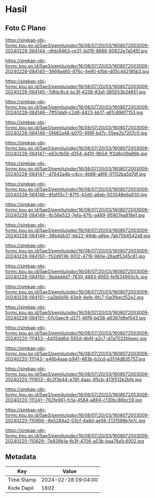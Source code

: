 # Hasil

## Foto C Plano

https://sirekap-obj-formc.kpu.go.id/5ae3/pemilu/pdpr/16/08/07/20/03/1608072003009-20240228-084144--dfdc8463-ce31-4d76-8686-80622e7a045f.jpg

https://sirekap-obj-formc.kpu.go.id/5ae3/pemilu/pdpr/16/08/07/20/03/1608072003009-20240228-084145--3669a465-976c-4e90-bfbb-d05c442185b3.jpg

https://sirekap-obj-formc.kpu.go.id/5ae3/pemilu/pdpr/16/08/07/20/03/1608072003009-20240228-084145--7dfdc6cd-bc3f-4258-83a1-385553b24851.jpg

https://sirekap-obj-formc.kpu.go.id/5ae3/pemilu/pdpr/16/08/07/20/03/1608072003009-20240228-084146--7ff51da9-c2d8-4423-bb17-a81c896f7153.jpg

https://sirekap-obj-formc.kpu.go.id/5ae3/pemilu/pdpr/16/08/07/20/03/1608072003009-20240228-084146--0f482a48-b070-499f-bd7c-55ee2b7207c0.jpg

https://sirekap-obj-formc.kpu.go.id/5ae3/pemilu/pdpr/16/08/07/20/03/1608072003009-20240228-084147--e63cfb56-d354-4410-9b54-1f2d8c09a86b.jpg

https://sirekap-obj-formc.kpu.go.id/5ae3/pemilu/pdpr/16/08/07/20/03/1608072003009-20240228-084147--d7642a4b-c4cc-4b68-a8f6-01152ba5d7df.jpg

https://sirekap-obj-formc.kpu.go.id/5ae3/pemilu/pdpr/16/08/07/20/03/1608072003009-20240228-084148--8faf55c7-87f5-43d0-a6eb-003548e6a930.jpg

https://sirekap-obj-formc.kpu.go.id/5ae3/pemilu/pdpr/16/08/07/20/03/1608072003009-20240228-084149--8c56e522-7efa-47fc-a489-95907ea818e1.jpg

https://sirekap-obj-formc.kpu.go.id/5ae3/pemilu/pdpr/16/08/07/20/03/1608072003009-20240228-084149--38b4db37-bb22-49db-a8be-7ab7564542a9.jpg

https://sirekap-obj-formc.kpu.go.id/5ae3/pemilu/pdpr/16/08/07/20/03/1608072003009-20240228-084150--f52d9136-9312-4719-960e-28adf5345c81.jpg

https://sirekap-obj-formc.kpu.go.id/5ae3/pemilu/pdpr/16/08/07/20/03/1608072003009-20240228-084150--5bddd4d7-7630-4893-8955-fe1634993cfc.jpg

https://sirekap-obj-formc.kpu.go.id/5ae3/pemilu/pdpr/16/08/07/20/03/1608072003009-20240228-084151--ca2b6d16-43e9-4efe-9fc7-0a0fbecf52e2.jpg

https://sirekap-obj-formc.kpu.go.id/5ae3/pemilu/pdpr/16/08/07/20/03/1608072003009-20240228-084151--07c0aec9-d271-46f9-bd38-e6367d9ef543.jpg

https://sirekap-obj-formc.kpu.go.id/5ae3/pemilu/pdpr/16/08/07/20/03/1608072003009-20240220-111453--4d35dd6d-592d-4b6f-a2c7-d7a7032bbeec.jpg

https://sirekap-obj-formc.kpu.go.id/5ae3/pemilu/pdpr/16/08/07/20/03/1608072003009-20240220-111143--e46b4aaa-b941-483b-b2cd-a3514d835757.jpg

https://sirekap-obj-formc.kpu.go.id/5ae3/pemilu/pdpr/16/08/07/20/03/1608072003009-20240220-111603--8c2f3e44-e74f-4aac-85cb-413f512e2bfe.jpg

https://sirekap-obj-formc.kpu.go.id/5ae3/pemilu/pdpr/16/08/07/20/03/1608072003009-20240220-111241--762fe961-fc1a-4584-a894-c130bc86bc59.jpg

https://sirekap-obj-formc.kpu.go.id/5ae3/pemilu/pdpr/16/08/07/20/03/1608072003009-20240220-110906--8e5284a2-03cf-4a8d-ae56-2131598b7e7c.jpg

https://sirekap-obj-formc.kpu.go.id/5ae3/pemilu/pdpr/16/08/07/20/03/1608072003009-20240220-110829--7e826b1a-fb3f-4706-a53b-baa76a1c4002.jpg


## Metadata

| Key        | Value               |
| ---------- | ------------------- |
| Time Stamp | 2024-02-28 09:04:00 |
| Kode Dapil | 1602                |



